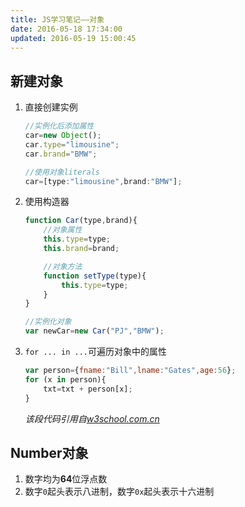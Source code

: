 ```yaml
---
title: JS学习笔记——对象
date: 2016-05-18 17:34:00
updated: 2016-05-19 15:00:45
---
```

<!--markdown--><!-- index menu -->

## 新建对象
1. 直接创建实例
    ```javascript
    //实例化后添加属性
    car=new Object();
    car.type="limousine";
    car.brand="BMW";
    
    //使用对象literals
    car=[type:"limousine",brand:"BMW"];
    ```
2. 使用构造器
    ```javascript
    function Car(type,brand){
        //对象属性
        this.type=type;
        this.brand=brand;

        //对象方法
        function setType(type){
            this.type=type;
        }
    }
    
    //实例化对象
    var newCar=new Car("PJ","BMW");
    ```
3. `for ... in ...`可遍历对象中的属性
    ```javascript
    var person={fname:"Bill",lname:"Gates",age:56};
    for (x in person){
        txt=txt + person[x];
    }
    ```
    *该段代码引用自[w3school.com.cn][1]*

## Number对象
1. 数字均为**64**位浮点数
2. 数字`0`起头表示八进制，数字`0x`起头表示十六进制


[1]:http://www.w3school.com.cn/js/js_objects.asp "w3school.com.cn"


    
